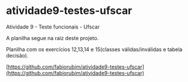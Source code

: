 # atividade9-testes-ufscar
Atividade 9 - Teste funcionais - Ufscar

A planilha segue na raiz deste projeto. 

Planilha com os exercícios 12,13,14 e 15(classes válidas/inválidas e tabela decisão).

[https://github.com/fabiorubim/atividade9-testes-ufscar](https://github.com/fabiorubim/atividade9-testes-ufscar)